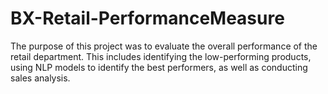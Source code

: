 # BX-Retail-PerformanceMeasure

The purpose of this project was to evaluate the overall performance of the retail department. This includes identifying the low-performing products, using NLP models to identify the best performers, as well as conducting sales analysis. 
